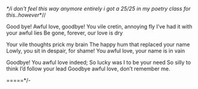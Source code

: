 
_*/i don't feel this way anymore entirely
i got a 25/25 in my poetry class for this..however_*//

Good bye! Awful love, goodbye! 
You vile cretin, annoying fly 
I’ve had it with your awful lies
Be gone, forever, our love is dry

Your vile thoughts prick my brain
The happy hum that replaced your name
Lowly, you sit in despair, for shame!
You awful love, your name is in vain

Goodbye! You awful love indeed;
So lucky was I to be your need
So silly to think I’d follow your lead
Goodbye awful love, don’t remember me.




=====*/-


